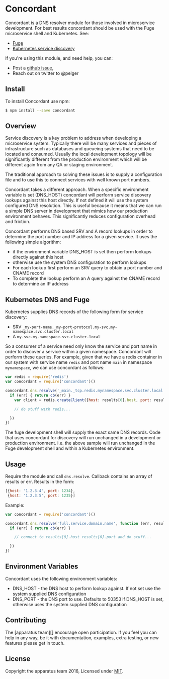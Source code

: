 # Concordant
Concordant is a DNS resolver module for those involved in microservice development. For best results concordant should be used with the Fuge microservice shell and Kubernetes.
See:

* [Fuge](https://github.com/apparatus/fuge)
* [Kubernetes service discovery](https://kubernetes.io/docs/concepts/services-networking/dns-pod-service/)

If you're using this module, and need help, you can:

- Post a [github issue](https://github.com/apparatus/concordant/issues),
- Reach out on twitter to @pelger

## Install
To install Concordant use npm:

```sh
$ npm install --save concordant
```

## Overview
Service discovery is a key problem to address when developing a microservice system. Typically there will be many services and pieces of infrastructure such as databases and queueing systems that need to be located and consumed. Usually the local development topology will be significantly different from the production environment which will be different again from any QA or staging environment.

The traditional approach to solving these issues is to supply a configuration file and to use this to connect services with well known port numbers.

Concordant takes a different approach. When a specific environment variable is set (DNS_HOST) concordant will perform service discovery lookups against this host directly. If not defined it will use the system configured DNS resolution. This is useful because it means that we can run a simple DNS server in development that mimics how our production environment behaves. This significantly reduces configuration overhead and friction.

Concordant performs DNS based SRV and A record lookups in order to determine the port number and IP address for a given service. It uses the following simple algorithm:

* if the environment variable DNS_HOST is set then perform lookups directly against this host
* otherwise use the system DNS configuration to perform lookups
* For each lookup first perform an SRV query to obtain a port number and CNAME record
* To complete the lookup perform an A query against the CNAME record to determine an IP address

## Kubernetes DNS and Fuge
Kubernetes supplies DNS records of the following form for service discovery:

* SRV `_my-port-name._my-port-protocol.my-svc.my-namespace.svc.cluster.local`
* A `my-svc.my-namespace.svc.cluster.local`

So a consumer of a service need only know the service and port name in order to discover a service within a given namespace. Concordant will perform these queries. For example, given that we have a redis container in our system with service name `redis` and port name `main` in namespace `mynamespace`, we can use concordant as follows:

```javascript
var redis = require('redis')
var concordant = require('concordant')()

concordant.dns.resolve('_main._tcp.redis.mynamespace.svc.cluster.local', function (err, results) {
  if (err) { return cb(err) }
    var client = redis.createClient({host: results[0].host, port: results[0].port})    

    // do stuff with redis...

  })
})
```

The fuge development shell will supply the exact same DNS records. Code that uses concordant for discovery will run unchanged in a development or production environment. i.e. the above sample will run unchanged in the Fuge development shell and within a Kubernetes environment.

## Usage
Require the module and call `dns.resolve`. Callback contains an array of results or err. Results in the form:

```javascript
[{host: '1.2.3.4', port: 1234},
 {host: '1.2.3.5', port: 1235}]
```

Example:

```javascript
var concordant = require('concordant')()

concordant.dns.resolve('full.service.domain.name', function (err, results) {
  if (err) { return cb(err) }

    // connect to results[0].host results[0].port and do stuff...

  })
})
```

## Environment Variables
Concordant uses the following environment variables:

* DNS_HOST - the DNS host to perform lookup against. If not set use the system supplied DNS configuration
* DNS_PORT - the DNS port to use. Defaults to 50353 if DNS_HOST is set, otherwise uses the system supplied DNS configuration


## Contributing
The [apparatus team][] encourage open participation. If you feel you can help in any way, be it with
documentation, examples, extra testing, or new features please get in touch.

## License
Copyright the apparatus team 2016, Licensed under [MIT](LICENSE).
